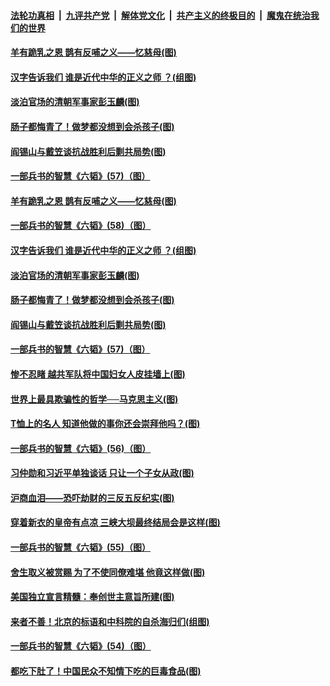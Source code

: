 ####  [法轮功真相](../../../../basic/blob/master/README.md?t=06202002) &nbsp;|&nbsp; [九评共产党](../../../../9ping.md/blob/master/README.md?t=06202002) &nbsp;|&nbsp; [解体党文化](../../../../jtdwh.md/blob/master/README.md?t=06202002)  &nbsp;|&nbsp; [共产主义的终极目的](../../../../gczydzjmd.md/blob/master/README.md?t=06202002) &nbsp;|&nbsp; [魔鬼在统治我们的世界](../../../../mgztzwmdsj.md/blob/master/README.md?t=06202002) 

#### [羊有跪乳之恩 鹊有反哺之义——忆慈母(图)](../pages/p6/934144.md?t=06202002) 

#### [汉字告诉我们 谁是近代中华的正义之师 ？(组图)](../pages/p6/936846.md?t=06202002) 

#### [淡泊官场的清朝军事家彭玉麟(图)](../pages/p6/936845.md?t=06202002) 

#### [肠子都悔青了！做梦都没想到会杀孩子(图)](../pages/p6/935549.md?t=06202002) 

#### [阎锡山与戴笠谈抗战胜利后剿共局势(图)](../pages/p6/936823.md?t=06202002) 

#### [一部兵书的智慧《六韬》(57)（图）](../pages/p6/931152.md?t=06202002) 

#### [羊有跪乳之恩 鹊有反哺之义——忆慈母(图)](../pages/p6/934144.md?t=06202002) 

#### [一部兵书的智慧《六韬》(58)（图）](../pages/p6/931154.md?t=06202002) 

#### [汉字告诉我们 谁是近代中华的正义之师 ？(组图)](../pages/p6/936846.md?t=06202002) 

#### [淡泊官场的清朝军事家彭玉麟(图)](../pages/p6/936845.md?t=06202002) 

#### [肠子都悔青了！做梦都没想到会杀孩子(图)](../pages/p6/935549.md?t=06202002) 

#### [阎锡山与戴笠谈抗战胜利后剿共局势(图)](../pages/p6/936823.md?t=06202002) 

#### [一部兵书的智慧《六韬》(57)（图）](../pages/p6/931152.md?t=06202002) 

#### [惨不忍睹 越共军队将中国妇女人皮挂墙上(图)](../pages/p6/936515.md?t=06202002) 

#### [世界上最具欺骗性的哲学──马克思主义(图)](../pages/p6/936640.md?t=06202002) 

#### [T恤上的名人 知道他做的事你还会崇拜他吗？(图)](../pages/p6/936541.md?t=06202002) 

#### [一部兵书的智慧《六韬》(56)（图）](../pages/p6/931151.md?t=06202002) 

#### [习仲勋和习近平单独谈话 只让一个子女从政(图)](../pages/p6/936512.md?t=06202002) 

#### [沪商血泪——恐吓劫财的三反五反纪实(图)](../pages/p6/936438.md?t=06202002) 

#### [穿着新衣的皇帝有点凉 三峡大坝最终结局会是这样(图)](../pages/p6/936490.md?t=06202002) 

#### [一部兵书的智慧《六韬》(55)（图）](../pages/p6/931148.md?t=06202002) 

#### [舍生取义被赏赐 为了不使同僚难堪 他竟这样做(图)](../pages/p6/934496.md?t=06202002) 

#### [美国独立宣言精髓：奉创世主意旨所建(图)](../pages/p6/934953.md?t=06202002) 

#### [来者不善！北京的标语和中科院的自杀海归们(组图)](../pages/p6/936115.md?t=06202002) 

#### [一部兵书的智慧《六韬》(54)（图）](../pages/p6/931147.md?t=06202002) 

#### [都吃下肚了！中国民众不知情下吃的巨毒食品(图)](../pages/p6/935554.md?t=06202002) 

